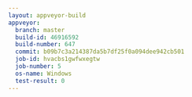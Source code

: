 ```yaml
---
layout: appveyor-build
appveyor:
  branch: master
  build-id: 46916592
  build-number: 647
  commit: b09b7c3a214387da5b7df25f0a094dee942cb501
  job-id: hvacbs1gwfwxegtw
  job-number: 5
  os-name: Windows
  test-result: 0
---
```

